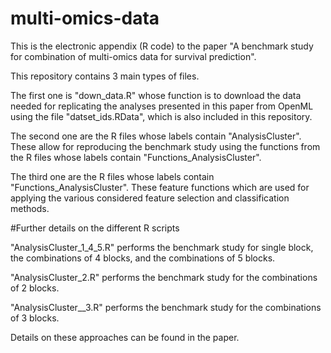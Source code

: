 # multi-omics-data
This is the electronic appendix (R code) to the paper 
"A benchmark study for combination of multi-omics data for survival prediction".

This repository contains 3 main types of files.

The first one is "down_data.R" whose function is to download the data needed for replicating the analyses presented in this paper from OpenML using the file "datset_ids.RData", which is also included in this repository.

The second one are the R files whose labels contain "AnalysisCluster". These allow for reproducing the benchmark study using the functions from the R files whose labels contain "Functions_AnalysisCluster".

The third one are the R files whose labels contain "Functions_AnalysisCluster". These feature functions which are used for applying the various considered feature selection and classification methods.

#Further details on the different R scripts

"AnalysisCluster_1_4_5.R" performs the benchmark study for single block, the combinations of 4 blocks, and the combinations of 5 blocks.

"AnalysisCluster_2.R" performs the benchmark study for the combinations of 2 blocks.

"AnalysisCluster__3.R" performs the benchmark study for the combinations of 3 blocks.

Details on these approaches can be found in the paper.

